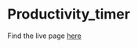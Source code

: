 # Productivity_timer
Find the live page [here](https://intjcodinghard.github.io/Productivity_timer/)
